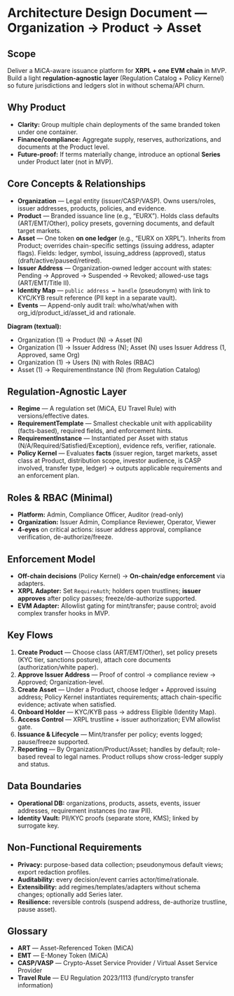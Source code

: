 # Architecture Design Document — Organization → Product → Asset

## Scope
Deliver a MiCA-aware issuance platform for **XRPL + one EVM chain** in MVP. Build a light **regulation-agnostic layer** (Regulation Catalog + Policy Kernel) so future jurisdictions and ledgers slot in without schema/API churn.

## Why Product
- **Clarity:** Group multiple chain deployments of the same branded token under one container.
- **Finance/compliance:** Aggregate supply, reserves, authorizations, and documents at the Product level.
- **Future-proof:** If terms materially change, introduce an optional **Series** under Product later (not in MVP).

## Core Concepts & Relationships
- **Organization** — Legal entity (issuer/CASP/VASP). Owns users/roles, issuer addresses, products, policies, and evidence.
- **Product** — Branded issuance line (e.g., “EURX”). Holds class defaults (ART/EMT/Other), policy presets, governing documents, and default target markets.
- **Asset** — One token **on one ledger** (e.g., “EURX on XRPL”). Inherits from Product; overrides chain-specific settings (issuing address, adapter flags). Fields: ledger, symbol, issuing_address (approved), status (draft/active/paused/retired).
- **Issuer Address** — Organization-owned ledger account with states: Pending → Approved → Suspended → Revoked; allowed-use tags (ART/EMT/Title II).
- **Identity Map** — `public address ↔ handle` (pseudonym) with link to KYC/KYB result reference (PII kept in a separate vault).
- **Events** — Append-only audit trail: who/what/when with org_id/product_id/asset_id and rationale.

**Diagram (textual):**
- Organization (1) → Product (N) → Asset (N)  
- Organization (1) → Issuer Address (N); Asset (N) uses Issuer Address (1, Approved, same Org)  
- Organization (1) → Users (N) with Roles (RBAC)  
- Asset (1) → RequirementInstance (N) (from Regulation Catalog)

## Regulation-Agnostic Layer
- **Regime** — A regulation set (MiCA, EU Travel Rule) with versions/effective dates.
- **RequirementTemplate** — Smallest checkable unit with applicability (facts-based), required fields, and enforcement hints.
- **RequirementInstance** — Instantiated per Asset with status (N/A/Required/Satisfied/Exception), evidence refs, verifier, rationale.
- **Policy Kernel** — Evaluates **facts** (issuer region, target markets, asset class at Product, distribution scope, investor audience, is CASP involved, transfer type, ledger) → outputs applicable requirements and an enforcement plan.

## Roles & RBAC (Minimal)
- **Platform:** Admin, Compliance Officer, Auditor (read-only)  
- **Organization:** Issuer Admin, Compliance Reviewer, Operator, Viewer  
- **4-eyes** on critical actions: issuer address approval, compliance verification, de-authorize/freeze.

## Enforcement Model
- **Off-chain decisions** (Policy Kernel) → **On-chain/edge enforcement** via adapters.
- **XRPL Adapter:** Set `RequireAuth`; holders open trustlines; **issuer approves** after policy passes; freeze/de-authorize supported.
- **EVM Adapter:** Allowlist gating for mint/transfer; pause control; avoid complex transfer hooks in MVP.

## Key Flows
1. **Create Product** — Choose class (ART/EMT/Other), set policy presets (KYC tier, sanctions posture), attach core documents (authorization/white paper).
2. **Approve Issuer Address** — Proof of control → compliance review → Approved; Organization-level.
3. **Create Asset** — Under a Product, choose ledger + Approved issuing address; Policy Kernel instantiates requirements; attach chain-specific evidence; activate when satisfied.
4. **Onboard Holder** — KYC/KYB pass → address Eligible (Identity Map).
5. **Access Control** — XRPL trustline + issuer authorization; EVM allowlist gate.
6. **Issuance & Lifecycle** — Mint/transfer per policy; events logged; pause/freeze supported.
7. **Reporting** — By Organization/Product/Asset; handles by default; role-based reveal to legal names. Product rollups show cross-ledger supply and status.

## Data Boundaries
- **Operational DB:** organizations, products, assets, events, issuer addresses, requirement instances (no raw PII).
- **Identity Vault:** PII/KYC proofs (separate store, KMS); linked by surrogate key.

## Non-Functional Requirements
- **Privacy:** purpose-based data collection; pseudonymous default views; export redaction profiles.
- **Auditability:** every decision/event carries actor/time/rationale.
- **Extensibility:** add regimes/templates/adapters without schema changes; optionally add Series later.
- **Resilience:** reversible controls (suspend address, de-authorize trustline, pause asset).

## Glossary
- **ART** — Asset-Referenced Token (MiCA)  
- **EMT** — E-Money Token (MiCA)  
- **CASP/VASP** — Crypto-Asset Service Provider / Virtual Asset Service Provider  
- **Travel Rule** — EU Regulation 2023/1113 (fund/crypto transfer information)
